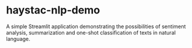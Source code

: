 # haystac-nlp-demo
A simple Streamlit application demonstrating the possibilities of sentiment analysis, summarization and one-shot classification of texts in natural language.
